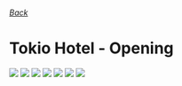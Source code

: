 ###### [Back](../Readme.md)
# Tokio Hotel - Opening
![](0.jpg)
![](1.jpg)
![](2.jpg)
![](3.jpg)
![](4.jpg)
![](5.jpg)
![](6.jpg)
